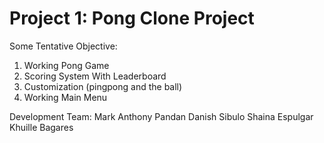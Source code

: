 # Project 1: Pong Clone Project

Some Tentative Objective:
1. Working Pong Game
2. Scoring System With Leaderboard
3. Customization (pingpong and the ball)
4. Working Main Menu

Development Team: 
Mark Anthony Pandan
Danish Sibulo
Shaina Espulgar
Khuille Bagares

